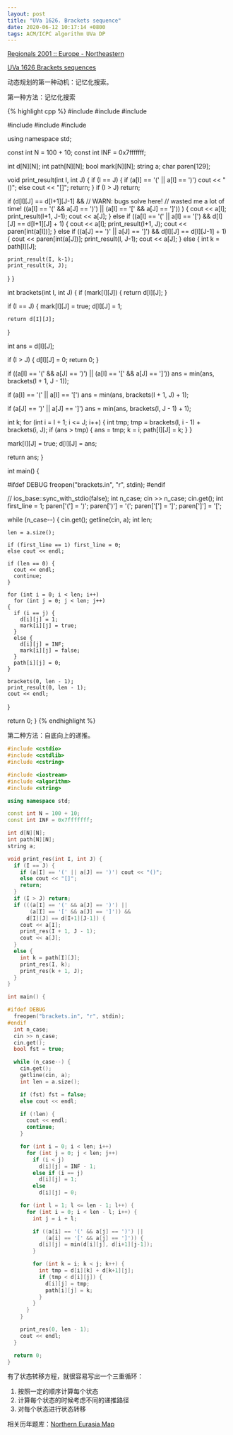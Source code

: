 ```yaml
---
layout: post
title: "UVa 1626. Brackets sequence"
date: 2020-06-12 10:17:14 +0800
tags: ACM/ICPC algorithm UVa DP
---
```


[Regionals 2001 :: Europe - Northeastern](https://icpcarchive.ecs.baylor.edu/index.php?option=com_onlinejudge&Itemid=8&category=98&page=show_problem&problem=452)

[UVa 1626 Brackets sequences](https://vjudge.net/problem/UVA-1626/origin)

动态规划的第一种动机：记忆化搜索。

第一种方法：记忆化搜索

{% highlight cpp %}
#include <cstdio>
#include <cstdlib>
#include <cstring>

#include <iostream>
#include <algorithm>
#include <string>

using namespace std;

const int N = 100 + 10;
const int INF = 0x7fffffff;

int d[N][N];
int path[N][N];
bool mark[N][N];
string a;
char paren[129];

void print_result(int I, int J) {
  if (I == J) {
    if (a[I] == '(' || a[I] == ')') cout << "()";
    else cout << "[]";
    return;
  }
  if (I > J) return;

  if (d[I][J] == d[I+1][J-1] &&
      // WARN: bugs solve here!
      // wasted me a lot of time!
      ((a[I] == '(' && a[J] == ')') ||
       (a[I] == '[' && a[J] == ']'))
      ) {
    cout << a[I];
    print_result(I+1, J-1);
    cout << a[J];
  }
  else if ((a[I] == '(' || a[I] == '[')
	   &&  d[I][J] == d[I+1][J] + 1) {
    cout << a[I];
    print_result(I+1, J);
    cout << paren[int(a[I])];
  }
  else if ((a[J] == ')' || a[J] == ']')
	   && d[I][J] == d[I][J-1] + 1) {
    cout << paren[int(a[J])];
    print_result(I, J-1);
    cout << a[J];
  }
  else {
    int k = path[I][J];

    print_result(I, k-1);
    print_result(k, J);
  }
}

int brackets(int I, int J) {
  if (mark[I][J]) {
    return d[I][J];
  }

  if (I == J) {
    mark[I][J] = true;
    d[I][J] = 1;

    return d[I][J];
  }

  int ans = d[I][J];

  if (I > J) {
    d[I][J] = 0;
    return 0;
  }

  if ((a[I] == '(' && a[J] == ')') ||
      (a[I] == '[' && a[J] == ']'))
    ans = min(ans, brackets(I + 1, J - 1));

  if (a[I] == '(' || a[I] == '[')
    ans = min(ans, brackets(I + 1, J) + 1);

  if (a[J] == ')' || a[J] == ']')
    ans = min(ans, brackets(I, J - 1) + 1);

  int k;
  for (int i = I + 1; i <= J; i++) {
    int tmp;
    tmp = brackets(I, i - 1) + brackets(i, J);
    if (ans > tmp) {
      ans = tmp;
      k = i;
      path[I][J] = k;
    }
  }

  mark[I][J] = true;
  d[I][J] = ans;

  return ans;
}

int main() {

  #ifdef DEBUG
  freopen("brackets.in", "r", stdin);
  #endif

  // ios_base::sync_with_stdio(false);
  int n_case;
  cin >> n_case;
  cin.get();
  int first_line = 1;
  paren['('] = ')';
  paren[')'] = '(';
  paren['['] = ']';
  paren[']'] = '[';

  while (n_case--) {
    cin.get();
    getline(cin, a);
    int len;

    len = a.size();

    if (first_line == 1) first_line = 0;
    else cout << endl;

    if (len == 0) {
      cout << endl;
      continue;
    }

    for (int i = 0; i < len; i++)
      for (int j = 0; j < len; j++)
	{
	  if (i == j) {
	    d[i][j] = 1;
	    mark[i][j] = true;
	  }
	  else {
	    d[i][j] = INF;
	    mark[i][j] = false;
	  }
	  path[i][j] = 0;
	}

    brackets(0, len - 1);
    print_result(0, len - 1);
    cout << endl;
  }


  return 0;
}
{% endhighlight %}

第二种方法：自底向上的递推。

```cpp
#include <cstdio>
#include <cstdlib>
#include <cstring>

#include <iostream>
#include <algorithm>
#include <string>

using namespace std;

const int N = 100 + 10;
const int INF = 0x7fffffff;

int d[N][N];
int path[N][N];
string a;

void print_res(int I, int J) {
  if (I == J) {
    if (a[I] == '(' || a[J] == ')') cout << "()";
    else cout << "[]";
    return;
  }
  if (I > J) return;
  if (((a[I] == '(' && a[J] == ')') ||
       (a[I] == '[' && a[J] == ']')) &&
      d[I][J] == d[I+1][J-1]) {
    cout << a[I];
    print_res(I + 1, J - 1);
    cout << a[J];
  }
  else {
    int k = path[I][J];
    print_res(I, k);
    print_res(k + 1, J);
  }
}

int main() {

#ifdef DEBUG
  freopen("brackets.in", "r", stdin);
#endif
  int n_case;
  cin >> n_case;
  cin.get();
  bool fst = true;

  while (n_case--) {
    cin.get();
    getline(cin, a);
    int len = a.size();

    if (fst) fst = false;
    else cout << endl;

    if (!len) {
      cout << endl;
      continue;
    }

    for (int i = 0; i < len; i++)
      for (int j = 0; j < len; j++)
        if (i < j)
          d[i][j] = INF - 1;
        else if (i == j)
          d[i][j] = 1;
        else
          d[i][j] = 0;

    for (int l = 1; l <= len - 1; l++) {
      for (int i = 0; i < len - l; i++) {
        int j = i + l;

        if ((a[i] == '(' && a[j] == ')') ||
            (a[i] == '[' && a[j] == ']')) {
          d[i][j] = min(d[i][j], d[i+1][j-1]);
        }

        for (int k = i; k < j; k++) {
          int tmp = d[i][k] + d[k+1][j];
          if (tmp < d[i][j]) {
            d[i][j] = tmp;
            path[i][j] = k;
          }
        }
      }
    }

    print_res(0, len - 1);
    cout << endl;
  }

  return 0;
}
```

有了状态转移方程，就很容易写出一个三重循环：
1. 按照一定的顺序计算每个状态
2. 计算每个状态的时候考虑不同的递推路径
3. 对每个状态进行状态转移

相关历年题库：[Northern Eurasia Map](https://neerc.ifmo.ru/subregions/index.html)
